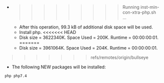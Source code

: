 * >>>>>>>>> Running inst-min-con-xtra-php.sh ...
  * After this operation, 99.3 kB of additional disk space will be used.
  * Install php.
<<<<<<< HEAD
  * Disk size = 3622340K. Space Used = 200K. Runtime = 00:00:00:01.
=======
  * Disk size = 3961064K. Space Used = 204K. Runtime = 00:00:00:01.
>>>>>>> refs/remotes/origin/bullseye
  * The following NEW packages will be installed:
  ```bash
php php7.4
  ```
